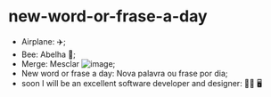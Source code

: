 # new-word-or-frase-a-day

- Airplane: :airplane:;
- Bee: Abelha 🐝;
- Merge: Mesclar ![image](https://github.com/RubensAlmeidaDev/new-word-or-frase-a-day/assets/47541659/75dc313e-0621-42b4-bc35-9765540ec9be);
- New word or frase a day: Nova palavra ou frase por dia;
- soon I will be an excellent software developer and designer:  🧑‍🎓 🖥️
